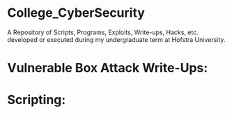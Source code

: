 # College_CyberSecurity
A Repository of Scripts, Programs, Exploits, Write-ups, Hacks, etc. developed or executed during my undergraduate term at Hofstra University.

# Vulnerable Box Attack Write-Ups: 

# Scripting: 
